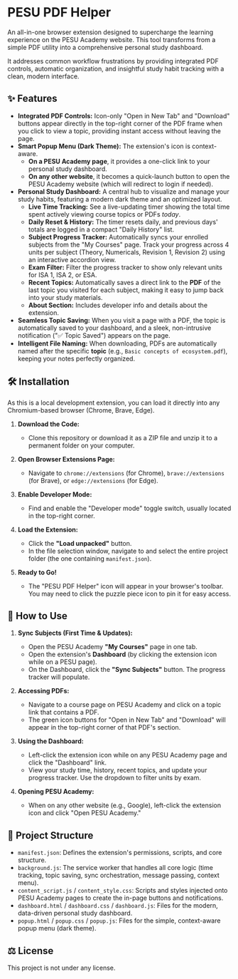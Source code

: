# PESU PDF Helper

An all-in-one browser extension designed to supercharge the learning experience on the PESU Academy website. This tool transforms from a simple PDF utility into a comprehensive personal study dashboard.

It addresses common workflow frustrations by providing integrated PDF controls, automatic organization, and insightful study habit tracking with a clean, modern interface.

## ✨ Features

- **Integrated PDF Controls:** Icon-only "Open in New Tab" and "Download" buttons appear directly in the top-right corner of the PDF frame when you click to view a topic, providing instant access without leaving the page.
- **Smart Popup Menu (Dark Theme):** The extension's icon is context-aware.
  - **On a PESU Academy page**, it provides a one-click link to your personal study dashboard.
  - **On any other website**, it becomes a quick-launch button to open the PESU Academy website (which will redirect to login if needed).
- **Personal Study Dashboard:** A central hub to visualize and manage your study habits, featuring a modern dark theme and an optimized layout.
  - **Live Time Tracking:** See a live-updating timer showing the total time spent actively viewing course topics or PDFs _today_.
  - **Daily Reset & History:** The timer resets daily, and previous days' totals are logged in a compact "Daily History" list.
  - **Subject Progress Tracker:** Automatically syncs your enrolled subjects from the "My Courses" page. Track your progress across 4 units per subject (Theory, Numericals, Revision 1, Revision 2) using an interactive accordion view.
  - **Exam Filter:** Filter the progress tracker to show only relevant units for ISA 1, ISA 2, or ESA.
  - **Recent Topics:** Automatically saves a direct link to the **PDF** of the last topic you visited for each subject, making it easy to jump back into your study materials.
  - **About Section:** Includes developer info and details about the extension.
- **Seamless Topic Saving:** When you visit a page with a PDF, the topic is automatically saved to your dashboard, and a sleek, non-intrusive notification ("✅ Topic Saved") appears on the page.
- **Intelligent File Naming:** When downloading, PDFs are automatically named after the specific **topic** (e.g., `Basic concepts of ecosystem.pdf`), keeping your notes perfectly organized.

## 🛠️ Installation

As this is a local development extension, you can load it directly into any Chromium-based browser (Chrome, Brave, Edge).

1.  **Download the Code:**

    - Clone this repository or download it as a ZIP file and unzip it to a permanent folder on your computer.

2.  **Open Browser Extensions Page:**

    - Navigate to `chrome://extensions` (for Chrome), `brave://extensions` (for Brave), or `edge://extensions` (for Edge).

3.  **Enable Developer Mode:**

    - Find and enable the "Developer mode" toggle switch, usually located in the top-right corner.

4.  **Load the Extension:**

    - Click the **"Load unpacked"** button.
    - In the file selection window, navigate to and select the entire project folder (the one containing `manifest.json`).

5.  **Ready to Go!**
    - The "PESU PDF Helper" icon will appear in your browser's toolbar. You may need to click the puzzle piece icon to pin it for easy access.

## 🚀 How to Use

1.  **Sync Subjects (First Time & Updates):**

    - Open the PESU Academy **"My Courses"** page in one tab.
    - Open the extension's **Dashboard** (by clicking the extension icon while on a PESU page).
    - On the Dashboard, click the **"Sync Subjects"** button. The progress tracker will populate.

2.  **Accessing PDFs:**

    - Navigate to a course page on PESU Academy and click on a topic link that contains a PDF.
    - The green icon buttons for "Open in New Tab" and "Download" will appear in the top-right corner of that PDF's section.

3.  **Using the Dashboard:**

    - Left-click the extension icon while on any PESU Academy page and click the "Dashboard" link.
    - View your study time, history, recent topics, and update your progress tracker. Use the dropdown to filter units by exam.

4.  **Opening PESU Academy:**
    - When on any other website (e.g., Google), left-click the extension icon and click "Open PESU Academy."

## 📂 Project Structure

- `manifest.json`: Defines the extension's permissions, scripts, and core structure.
- `background.js`: The service worker that handles all core logic (time tracking, topic saving, sync orchestration, message passing, context menu).
- `content_script.js` / `content_style.css`: Scripts and styles injected onto PESU Academy pages to create the in-page buttons and notifications.
- `dashboard.html` / `dashboard.css` / `dashboard.js`: Files for the modern, data-driven personal study dashboard.
- `popup.html` / `popup.css` / `popup.js`: Files for the simple, context-aware popup menu (dark theme).

## ⚖️ License

This project is not under any license.
